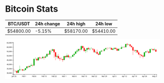 # Bitcoin Stats

BTC/USDT|24h change|24h high|24h low|
|---|---|---|---|
|$54800.00|-5.15%|$58170.00|$54410.00|

<img src="./chart.svg">
